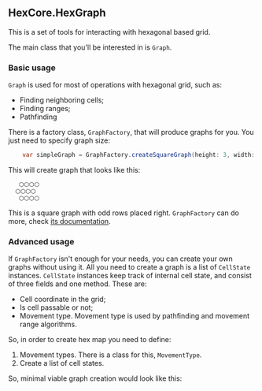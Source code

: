 ## HexCore.HexGraph

This is a set of tools for interacting with hexagonal based grid.

The main class that you'll be interested in is `Graph`.

### Basic usage

`Graph` is used for most of operations with hexagonal grid, such as:
* Finding neighboring cells;
* Finding ranges;
* Pathfinding

There is a factory class, `GraphFactory`, that will produce graphs for you. You just need to specify graph size:

```c#
    var simpleGraph = GraphFactory.createSquareGraph(height: 3, width: 4);
```

This will create graph that looks like this:
```
   ⬡⬡⬡⬡
  ⬡⬡⬡⬡
   ⬡⬡⬡⬡
```
This is a square graph with odd rows placed right. `GraphFactory` can do more, check [its documentation](./GRAPH_FACTORY_README.md).


### Advanced usage

If `GraphFactory` isn't enough for your needs, you can create your own graphs without using it.
All you need to create a graph is a list of 
`CellState` instances. `CellState` instances keep track of internal cell state, and consist of
three fields and one method. These are: 
- Cell coordinate in the grid;
- Is cell passable or not;
- Movement type. Movement type is used by pathfinding and movement range algorithms.

So, in order to create hex map you need to define:
1. Movement types. There is a class for this, `MovementType`.
2. Create a list of cell states. 

So, minimal viable graph creation would look like this:
